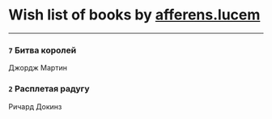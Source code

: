# Wish list of books by [afferens.lucem](http://vk.com/id196071655)
---

### `7` Битва королей
Джордж Мартин

### `2` Расплетая радугу
Ричард Докинз

